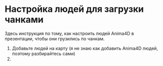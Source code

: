 # Настройка людей для загрузки чанками

Здесь инструкция по тому, как настроить людей Anima4D в презентации, чтобы они грузились по чанкам.

 1. Добавьте людей на карту (я не знаю как добавить Anima4D людей, поэтому разбирайтесь сами)
 2. 